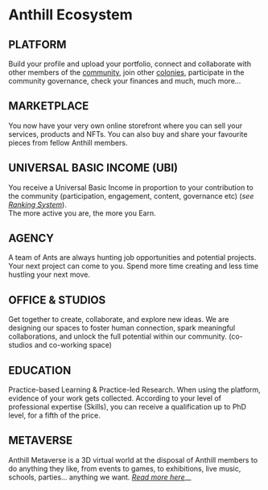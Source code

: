 # Anthill Ecosystem

## **PLATFORM**

Build your profile and upload your portfolio, connect and collaborate with other members of the [community](the-community.md), join other [colonies](colonies.md), participate in the community governance, check your finances and much, much more...

## MARKETPLACE

You now have your very own online storefront where you can sell your services, products and NFTs. You can also buy and share your favourite pieces from fellow Anthill members.

## UNIVERSAL BASIC INCOME (UBI)

You receive a Universal Basic Income in proportion to your contribution to the community (participation, engagement, content, governance etc) (_see_ [_Ranking System_](ranking-system.md)). \
The more active you are, the more you Earn.

## AGENCY

A team of Ants are always hunting job opportunities and potential projects. Your next project can come to you. Spend more time creating and less time hustling your next move.

## **OFFICE & STUDIOS**

Get together to create, collaborate, and explore new ideas. We are designing our spaces to foster human connection, spark meaningful collaborations, and unlock the full potential within our community. (co-studios and co-working space)

## EDUCATION

Practice-based Learning & Practice-led Research. When using the platform, evidence of your work gets collected. According to your level of professional expertise (Skills), you can receive a qualification up to PhD level, for a fifth of the price.

## METAVERSE

Anthill Metaverse is a 3D virtual world at the disposal of Anthill members to do anything they like, from events to games, to exhibitions, live music, schools, parties... anything we want. [_Read more here_](anthill-ecosystem.md#metaverse)__
